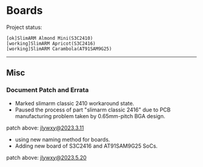 # Boards

Project status:<br>
```
[ok]SlimARM Almond Mini(S3C2410)
[working]SlimARM Apricot(S3C2416)
[working]SlimARM Carambola(AT91SAM9G25)
```

- --
## Misc

### Document Patch and Errata
* Marked slimarm classic 2410 workaround state.
* Paused the process of part "slimarm classic 2416" due to PCB manufacturing problem taken by 0.65mm-pitch BGA design.<br>

patch above: jlywxy@2023.3.11<br>

* using new naming method for boards.
* Adding new board of S3C2416 and AT91SAM9G25 SoCs.

patch above: jlywxy@2023.5.20<br>